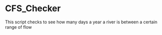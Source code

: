 # CFS_Checker
This script checks to see how many days a year a river is between a certain range of flow
